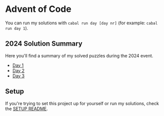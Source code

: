 # Advent of Code

You can run my solutions with `cabal run day [day nr]` (for example: `cabal run day 1`).

## 2024 Solution Summary

Here you'll find a summary of my solved puzzles during the 2024 event.

- [Day 1](./lib/Day1.hs)
- [Day 2](./lib/Day2.hs)
- [Day 3](./lib/Day3.hs)

## Setup

If you're trying to set this project up for yourself or run my solutions, check the [SETUP README](SETUP.md).

